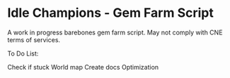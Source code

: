 # Idle Champions - Gem Farm Script

A work in progress barebones gem farm script. May not comply with CNE terms of services.

To Do List:

Check if stuck
World map
Create docs
Optimization